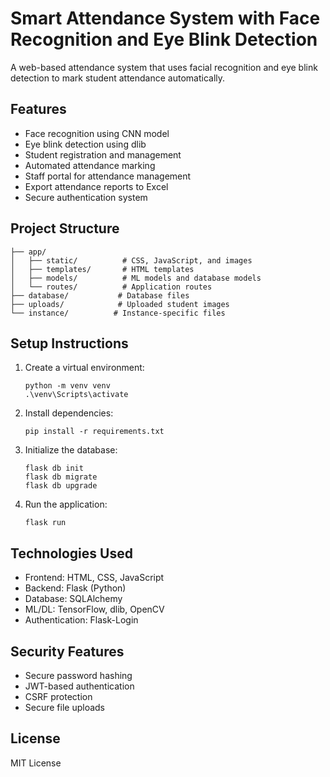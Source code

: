 # Smart Attendance System with Face Recognition and Eye Blink Detection

A web-based attendance system that uses facial recognition and eye blink detection to mark student attendance automatically.

## Features

- Face recognition using CNN model
- Eye blink detection using dlib
- Student registration and management
- Automated attendance marking
- Staff portal for attendance management
- Export attendance reports to Excel
- Secure authentication system

## Project Structure

```
├── app/
│   ├── static/          # CSS, JavaScript, and images
│   ├── templates/       # HTML templates
│   ├── models/          # ML models and database models
│   └── routes/          # Application routes
├── database/           # Database files
├── uploads/            # Uploaded student images
└── instance/          # Instance-specific files
```

## Setup Instructions

1. Create a virtual environment:
   ```
   python -m venv venv
   .\venv\Scripts\activate
   ```

2. Install dependencies:
   ```
   pip install -r requirements.txt
   ```

3. Initialize the database:
   ```
   flask db init
   flask db migrate
   flask db upgrade
   ```

4. Run the application:
   ```
   flask run
   ```

## Technologies Used

- Frontend: HTML, CSS, JavaScript
- Backend: Flask (Python)
- Database: SQLAlchemy
- ML/DL: TensorFlow, dlib, OpenCV
- Authentication: Flask-Login

## Security Features

- Secure password hashing
- JWT-based authentication
- CSRF protection
- Secure file uploads

## License

MIT License